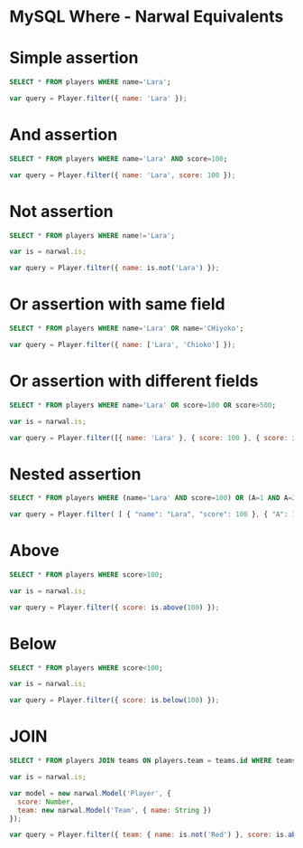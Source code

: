 MySQL Where - Narwal Equivalents
================================

# Simple assertion

```sql
SELECT * FROM players WHERE name='Lara';
```

```js
var query = Player.filter({ name: 'Lara' });
```

# And assertion

```sql
SELECT * FROM players WHERE name='Lara' AND score=100;
```

```js
var query = Player.filter({ name: 'Lara', score: 100 });
```

# Not assertion

```sql
SELECT * FROM players WHERE name!='Lara';
```

```js
var is = narwal.is;

var query = Player.filter({ name: is.not('Lara') });
```

# Or assertion with same field

```sql
SELECT * FROM players WHERE name='Lara' OR name='CHiyoko';
```

```js
var query = Player.filter({ name: ['Lara', 'Chioko'] });
```

# Or assertion with different fields

```sql
SELECT * FROM players WHERE name='Lara' OR score=100 OR score>500;
```

```js
var is = narwal.is;

var query = Player.filter([{ name: 'Lara' }, { score: 100 }, { score: is.above(500) }]);
```

# Nested assertion

```sql
SELECT * FROM players WHERE (name='Lara' AND score=100) OR (A=1 AND A=2);
```

```js
var query = Player.filter( [ { "name": "Lara", "score": 100 }, { "A": 1, "B": 2 } ] );
```

# Above

```sql
SELECT * FROM players WHERE score>100;
```

```js
var is = narwal.is;

var query = Player.filter({ score: is.above(100) });
```

# Below

```sql
SELECT * FROM players WHERE score<100;
```

```js
var is = narwal.is;

var query = Player.filter({ score: is.below(100) });
```

# JOIN

```sql
SELECT * FROM players JOIN teams ON players.team = teams.id WHERE teams.name!='Red' AND players.score>1000;
```

```js
var is = narwal.is;

var model = new narwal.Model('Player', {
  score: Number,
  team: new narwal.Model('Team', { name: String })
});

var query = Player.filter({ team: { name: is.not('Red') }, score: is.above(1000) });
```
